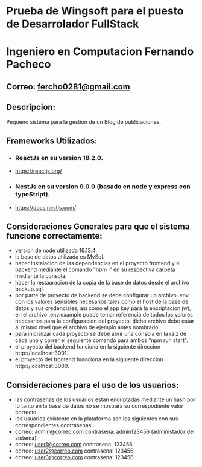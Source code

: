 # Prueba de Wingsoft para el puesto de Desarrolador FullStack
# Ingeniero en Computacion Fernando Pacheco
## Correo: fercho0281@gmail.com

## Descripcion:
Pequeno sistema para la gestion de un Blog de publicaciones.

## Frameworks Utilizados:
- ### ReactJs en su version 18.2.0.
- https://reactjs.org/
- ### NestJs en su version 9.0.0 (basado en node y express con typeStript).
- https://docs.nestjs.com/

## Consideraciones Generales para que el sistema funcione correctamente:
- version de node utilizada 16.13.4.
- la base de datos utilizada es MySql.
- hacer instalacion de las dependencias en el proyecto frontend y el backend mediante el comando "npm i" en su respectiva carpeta mediante la consola.
- hacer la restauracion de la copia de la base de datos desde el archivo backup.sql.
- por parte de proyecto de backend se debe configurar un archivo .env con los valores sensibles necesarios tales como el host de la base de datos y sus credenciales, asi como el app key para la encriptacion jwt, en el archivo .env.example puede tomar referencia de todos los valores necesarios para la configuracion del proyecto, dicho archivo debe estar al mismo nivel que el archivo de ejemplo antes nombrado.
- para inicializar cada proyecto se debe abrir una consola en la raiz de cada uno y correr el seguiente comando para ambos "npm run start".
- el proyecto del backend funciona en la siguiente direccion http://localhost:3001.
- el proyecto del frontend funcciona en la siguiente direccion http://localhost:3000.

## Consideraciones para el uso de los usuarios:
- las contrasenas de los usuarios estan encriptadas mediante un hash por lo tanto en la base de datos no se mostrara su correspodiente valor correcto.
- los usuarios existente en la plataforma son los siguientes con sus correspondientes contrasenas:
- correo: admin@correo.com contrasena: admin123456 (administador del sistema).
- correo: user1@correo.com contrasena: 123456
- correo: user2@correo.com contrasena: 123456
- correo: user3@correo.com contrasena: 123456